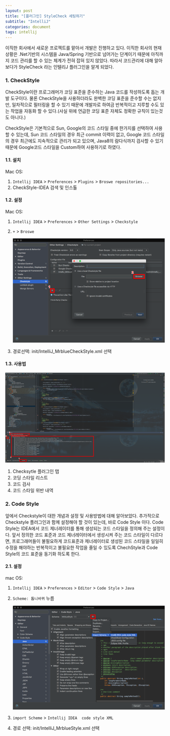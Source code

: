 ```yaml
---
layout: post
title: "[플러그인] StyleCheck 세팅하기"
subtitle: "IntelliJ"
categories: document
tags: intellij
---
```




이직한 회사에서 새로운 프로젝트를 맡아서 개발은 진행하고 있다. 이직한 회사의 현재 상황은 .Net기반의 시스템을 Java/Spring 기반으로 넘어가는 단계이기 때문에 아직까지 코드 관리를 할 수 있는 체계가 전혀 잡혀 있지 않았다. 따라서 코드관리에 대해 알아보다가 StyleCheck 라는 인텔리J 플러그인을 알게 되었다.

### 1. CheckStyle

CheckStyle이란 프로그래머가 코딩 표준을 준수하는 Java 코드를 작성하도록 돕는 개발 도구이다.  물론 CheckStyle을 사용하더라도 완벽한 코딩 표준을 준수할 수는 없지만, 일차적으로 필터링을 할 수 있기 때문에 개발자로 하여금 반복적이고 지루할 수도 있는 작업을 자동화 할 수 있다.(사실 위에 언급한 코딩  표준 자체도 정확한 규칙이 있는것도 아니다.)

CheckStyle은 기본적으로 Sun, Google의 코드 스타일 중에 한가지를 선택하여 사용할 수 있는데, Sun 코드 스타일의 경우 최근 commit 이력이 없고, Google 코드 스타일의 경우 최근에도 지속적으로 관리가 되고 있으며, Java8의 람다식까지 검사할 수 있기 때문에 Google코드 스타일을 Custom하여 사용하기로 하였다.

#### 1.1. 설치

Mac OS:

1. `Intellij IDEA` > `Preferences` > `Plugins` > `Broswe repositories...` 
2. CheckStyle-IDEA 검색 및 인스톨

#### 1.2. 설정

Mac OS:

1. `Intellij IDEA` > `Preferences` > `Other Settings` > `Checkstyle`

2. `+` > `Broswe`

   ![1](images/20180119_01_01.png)

3. 경로선택: init/IntelliJ_MrblueCheckStyle.xml 선택

#### 1.3. 사용법

![2](images/20180119_01_02.png)

1. Checksytle 플러그인  탭
2. 코딩 스타일 리스트
3. 코드 검사
4. 코드 스타일 위반 내역





### 2. Code Style

앞에서 Checkstyle이 대한 개념과 설정 및 사용방법에 대해 알아보았다. 추가적으로 Checkstyle 플러그인과 함께 설정해야 할 것이 있는데, 바로 Code Style 이다. Code Style는 IDEA에서 코드 제너레이터를 통해 생성되는 코드 스타일을 정의해 주는 설정이다. 앞서 정의한 코드 표준과 코드 제너레이터에서 생성시켜 주는 코드 스타일이 다르다면, 프로그래머들이 불필요하게 코드표준과 제너레이터로 생성된 코드 스타일을 일일히 수정을 해야하는 반복적이고 불필요한 작업을 줄일 수 있도록 ChechStyle과 Code Style의 코드 표준을 동기화 하도록 한다.

#### 2.1. 설정

mac OS:

1. `Intellij IDEA` > `Preferences` > `Editor` > `Code Style` > `Java`

2. `Scheme: 톱니바퀴` 누름

   ![3](images/20180119_01_03.png)

3. `import Scheme` > `Intellij IDEA  code style XML`

4. 경로 선택: init/IntelliJ_MrblueStyle.xml 선택

   ​